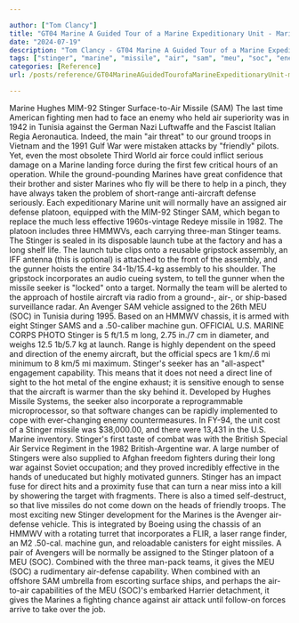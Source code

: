 ```yaml
---

author: ["Tom Clancy"]
title: "GT04 Marine A Guided Tour of a Marine Expeditionary Unit - Marine_split_069.html"
date: "2024-07-19"
description: "Tom Clancy - GT04 Marine A Guided Tour of a Marine Expeditionary Unit"
tags: ["stinger", "marine", "missile", "air", "sam", "meu", "soc", "enemy", "war", "force", "normally", "assigned", "platoon", "team", "launch", "long", "assembly", "gunner", "seeker", "aircraft", "avenger", "capability", "also", "hughes", "fighting"]
categories: [Reference]
url: /posts/reference/GT04MarineAGuidedTourofaMarineExpeditionaryUnit-marinesplit069html

---
```



Marine
Hughes MIM-92 Stinger Surface-to-Air Missile (SAM)
The last time American fighting men had to face an enemy who held air superiority was in 1942 in Tunisia against the German Nazi Luftwaffe and the Fascist Italian Regia Aeronautica. Indeed, the main "air threat" to our ground troops in Vietnam and the 1991 Gulf War were mistaken attacks by "friendly" pilots. Yet, even the most obsolete Third World air force could inflict serious damage on a Marine landing force during the first few critical hours of an operation. While the ground-pounding Marines have great confidence that their brother and sister Marines who fly will be there to help in a pinch, they have always taken the problem of short-range anti-aircraft defense seriously. Each expeditionary Marine unit will normally have an assigned air defense platoon, equipped with the MIM-92 Stinger SAM, which began to replace the much less effective 1960s-vintage Redeye missile in 1982. The platoon includes three HMMWVs, each carrying three-man Stinger teams. The Stinger is sealed in its disposable launch tube at the factory and has a long shelf life. The launch tube clips onto a reusable gripstock assembly, an IFF antenna (this is optional) is attached to the front of the assembly, and the gunner hoists the entire 34-1b/15.4-kg assembly to his shoulder. The gripstock incorporates an audio cueing system, to tell the gunner when the missile seeker is "locked" onto a target. Normally the team will be alerted to the approach of hostile aircraft via radio from a ground-, air-, or ship-based surveillance radar.
An Avenger SAM vehicle assigned to the 26th MEU (SOC) in Tunisia during 1995. Based on an HMMWV chassis, it is armed with eight Stinger SAMS and a .50-caliber machine gun.
OFFICIAL U.S. MARINE CORPS PHOTO
Stinger is 5 ft/1.5 m long, 2.75 in./7 cm in diameter, and weighs 12.5 1b/5.7 kg at launch. Range is highly dependent on the speed and direction of the enemy aircraft, but the official specs are 1 km/.6 mi minimum to 8 km/5 mi maximum. Stinger's seeker has an "all-aspect" engagement capability. This means that it does not need a direct line of sight to the hot metal of the engine exhaust; it is sensitive enough to sense that the aircraft is warmer than the sky behind it. Developed by Hughes Missile Systems, the seeker also incorporate a reprogrammable microprocessor, so that software changes can be rapidly implemented to cope with ever-changing enemy countermeasures.
In FY-94, the unit cost of a Stinger missile was $38,000.00, and there were 13,431 in the U.S. Marine inventory. Stinger's first taste of combat was with the British Special Air Service Regiment in the 1982 British-Argentine war. A large number of Stingers were also supplied to Afghan freedom fighters during their long war against Soviet occupation; and they proved incredibly effective in the hands of uneducated but highly motivated gunners. Stinger has an impact fuse for direct hits and a proximity fuse that can turn a near miss into a kill by showering the target with fragments. There is also a timed self-destruct, so that live missiles do not come down on the heads of friendly troops.
The most exciting new Stinger development for the Marines is the Avenger air-defense vehicle. This is integrated by Boeing using the chassis of an HMMWV with a rotating turret that incorporates a FLIR, a laser range finder, an M2 .50-cal. machine gun, and reloadable canisters for eight missiles. A pair of Avengers will be normally be assigned to the Stinger platoon of a MEU (SOC). Combined with the three man-pack teams, it gives the MEU (SOC) a rudimentary air-defense capability. When combined with an offshore SAM umbrella from escorting surface ships, and perhaps the air-to-air capabilities of the MEU (SOC)'s embarked Harrier detachment, it gives the Marines a fighting chance against air attack until follow-on forces arrive to take over the job.
